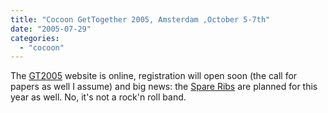 ```yaml
---
title: "Cocoon GetTogether 2005, Amsterdam ,October 5-7th"
date: "2005-07-29"
categories: 
  - "cocoon"
---
```


The [GT2005](http://www.cocoongt.org/) website is online, registration will open soon (the call for papers as well I assume) and big news: the [Spare Ribs](http://www.cocoongt.org/Events.html) are planned for this year as well. No, it's not a rock'n roll band.
